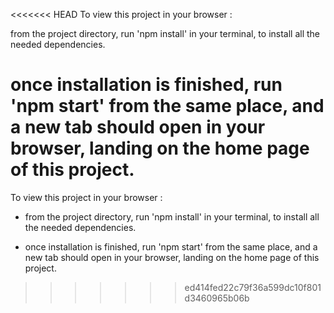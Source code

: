 <<<<<<< HEAD
To view this project in your browser :

from the project directory, run 'npm install' in your terminal, to install all the needed dependencies.

once installation is finished, run 'npm start' from the same place, and a new tab should open in your browser, landing on the home page of this project.
=======
To view this project in your browser : 

- from the project directory, run 'npm install' in your terminal, to install all the needed dependencies.

- once installation is finished, run 'npm start' from the same place, and a new tab should open in your browser, landing on the home page of this project.
>>>>>>> ed414fed22c79f36a599dc10f801d3460965b06b
